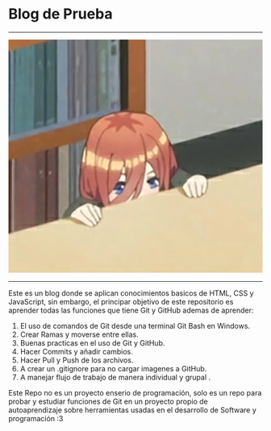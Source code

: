 # Blog de Prueba

------------

![](https://github.com/santenana/Blog_Prueba/blob/master/Imagenes/ImagenMiku.jpg)

------------


Este es un blog donde se aplican conocimientos basicos de HTML, CSS y JavaScript, sin embargo, el principar objetivo de este repositorio es aprender todas las funciones que tiene Git y GitHub ademas de aprender:
1.  El uso de comandos de Git desde una terminal Git Bash en Windows.
2.  Crear Ramas y moverse entre ellas.
3. Buenas practicas en el uso de Git y GitHub.
4. Hacer Commits y añadir cambios.
5. Hacer Pull y Push de los archivos.
6. A crear un .gitignore para no cargar imagenes a GitHub.
7. A manejar flujo de trabajo de manera individual y grupal .

Este Repo no es un proyecto enserio de programación, solo es un repo para probar y estudiar funciones de Git en un proyecto propio de autoaprendizaje sobre herramientas usadas en el desarrollo de Software y programación :3




